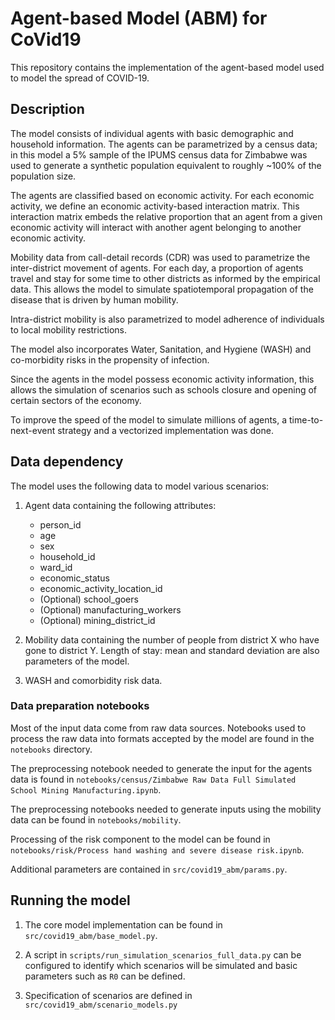 # Agent-based Model (ABM) for CoVid19

This repository contains the implementation of the agent-based model used to model the spread of COVID-19.

## Description

The model consists of individual agents with basic demographic and household information. The agents can be parametrized by a census data; in this model a 5% sample of the IPUMS census data for Zimbabwe was used to generate a synthetic population equivalent to roughly ~100% of the population size.

The agents are classified based on economic activity. For each economic activity, we define an economic activity-based interaction matrix. This interaction matrix embeds the relative proportion that an agent from a given economic activity will interact with another agent belonging to another economic activity.

Mobility data from call-detail records (CDR) was used to parametrize the inter-district movement of agents. For each day, a proportion of agents travel and stay for some time to other districts as informed by the empirical data. This allows the model to simulate spatiotemporal propagation of the disease that is driven by human mobility.

Intra-district mobility is also parametrized to model adherence of individuals to local mobility restrictions.

The model also incorporates Water, Sanitation, and Hygiene (WASH) and co-morbidity risks in the propensity of infection.

Since the agents in the model possess economic activity information, this allows the simulation of scenarios such as schools closure and opening of certain sectors of the economy.

To improve the speed of the model to simulate millions of agents, a time-to-next-event strategy and a vectorized implementation was done.

## Data dependency

The model uses the following data to model various scenarios:

1. Agent data containing the following attributes:
   - person_id
   - age
   - sex
   - household_id
   - ward_id
   - economic_status
   - economic_activity_location_id
   - (Optional) school_goers
   - (Optional) manufacturing_workers
   - (Optional) mining_district_id

2. Mobility data containing the number of people from district X who have gone to district Y. Length of stay: mean and standard deviation are also parameters of the model.

3. WASH and comorbidity risk data.

### Data preparation notebooks

Most of the input data come from raw data sources. Notebooks used to process the raw data into formats accepted by the model are found in the `notebooks` directory.

The preprocessing notebook needed to generate the input for the agents data is found in `notebooks/census/Zimbabwe Raw Data Full Simulated School Mining Manufacturing.ipynb`.

The preprocessing notebooks needed to generate inputs using the mobility data can be found in `notebooks/mobility`.

Processing of the risk component to the model can be found in `notebooks/risk/Process hand washing and severe disease risk.ipynb`.

Additional parameters are contained in `src/covid19_abm/params.py`.

## Running the model

1. The core model implementation can be found in `src/covid19_abm/base_model.py`.

2. A script in `scripts/run_simulation_scenarios_full_data.py` can be configured to identify which scenarios will be simulated and basic parameters such as `R0` can be defined.

3. Specification of scenarios are defined in `src/covid19_abm/scenario_models.py`

